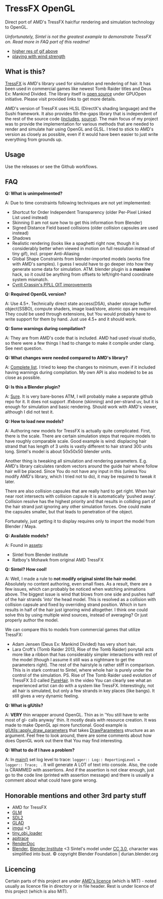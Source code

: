 # TressFX OpenGL

Direct port of AMD's TressFX hair/fur rendering and simulation technology to OpenGL.

*Unfortunately, Sintel is not the greatest example to demonstrate TressFX on. Read more in FAQ part of this readme!*

* [higher res of gif above](https://raw.githubusercontent.com/Scthe/scthe.github.io/tressfx-webm/images/2018-08-09-tressfx-opengl/1_360.webm)
* [playing with wind strength](https://raw.githubusercontent.com/Scthe/scthe.github.io/tressfx-webm/images/2018-08-09-tressfx-opengl/2_wind.webm)

## What is this?

[TressFX](//en.wikipedia.org/wiki/TressFX) is AMD's library used for simulation and rendering of hair. It has been used in commercial games like newest Tomb Raider titles and Deus Ex: Mankind Divided. The library itself is [open source](//github.com/GPUOpen-Effects/TressFX) under GPUOpen initiative. Please visit provided links to get more details.

AMD's version of TressFX uses HLSL (DirectX's shading language) and the Sushi framework. It also provides fill-the-gaps library that is independent of the rest of the source code ([includes](https://github.com/GPUOpen-Effects/TressFX/tree/master/amd_tressfx/inc), [source](https://github.com/GPUOpen-Effects/TressFX/tree/master/amd_tressfx/src)). The main focus of my project was to provide the implementation for various methods that are needed to render and simulate hair using OpenGL and GLSL. I tried to stick to AMD's version as closely as possible, even if it would have been easier to just write everything from grounds up.

## Usage

Use the releases or see the Github workflows.

## FAQ

**Q: What is unimpelmented?**

A: Due to time constraints following techniques are not yet implemented:

* Shortcut for Order Independent Transparency (older Per-Pixel Linked List used instead)
* Skinning (I am not sure how to get this information from Blender)
* Signed Distance Field based collisions (older collision capsules are used instead)
* Shadows
* Realistic rendering (looks like a spaghetti right now, though it is considerably better when viewed in motion on full resolution instead of tiny gif), incl. proper Anti-Aliasing
* Global Shape Constraints from blender-imported models (works fine with AMD's samples). I guess I would have to go deeper into how they generate some data for simulation. ATM. blender plugin is a **massive** hack, so it could be anything from offsets to left/right-hand coordinate system mismatch.
* [Cyrill Crassin's PPLL OIT improvements](http://blog.icare3d.org/2010/07/opengl-40-abuffer-v20-linked-lists-of.html)

**Q: Required OpenGL version?**

A: Use 4.5+. Technically direct state access(DSA), shader storage buffer object(SSBO), compute shaders, image load/store, atomic ops are required. They could be used through extensions, but You would probably have to write support for them by hand. Just use 4.5+ and it should work.

**Q: Some warnings during compilation?**

A: They are from AMD's code that is included. AMD had used visual studio, so there were a few things I had to change to make it compile under clang. See next question.

**Q: What changes were needed compared to AMD's library?**

A: [Complete list](libs/amd_tressfx/src/Readme.md). I tried to keep the changes to minimum, even if it included having warnings during compilation. My own API is also modeled to be as close as possible.

**Q: Is this a Blender plugin?**

A: [Sure](assets/sintel_lite_v2_1/tfx_exporter.py). It is very bare-bones ATM, I will probably make a separate github repo for it. It does not support .tfxbone (skinning) and per-strand uv, but it is enough for simulation and basic rendering. Should work with AMD's viewer, although I did not test it.

**Q: How to load new models?**

A: Authoring new models for TressFX is actually quite complicated. First, there is the scale. There are certain simulation steps that require models to have roughly comparable scale. Good example is wind: displacing hair strand that has length of 3 units is vastly different to hair strand 300 units long. Sintel's model is about 50x50x50 blender units.

Another thing is tweaking all simulation and rendering parameters. E.g. AMD's library calculates random vectors around the guide hair where follow hair will be placed. Since You do not have any input in this (unless You modify AMD's library, which I tried not to do), it may be required to tweak it later.

There are also collision capsules that are really hard to get right. When hair near root intersects with collision capsule it is automatically 'pushed away'. Collision resolve has the highest priority and that results in colliding part of the hair strand just ignoring any other simulation forces. One could make the capsules smaller, but that leads to penetration of the object.

Fortunately, just getting it to display requires only to import the model from Blender / Maya.

**Q: Available models?**

A: Found in [assets](assets):

* Sintel from Blender institute
* Ratboy's Mohawk from original AMD TressFX

**Q: Sintel? How cool!**

A: Well, I made a rule to **not modify original sintel lite hair model**. Absolutely no content authoring, even small fixes. As a result, there are a few issues, which can probably be noticed when watching animations above. The biggest issue is wind that blows from one side and pushes half of the hair strands 'into' the head model. This is resolved as a collision with collision capsule and fixed by overriding strand position. Which in turn results in half of the hair just ignoring wind altogether. I think one could solve this by using multiple wind sources, instead of averaging? Or just properly author the model.

We can compare this to models from commercial games that utilize TressFX:

* Adam Jensen (Deus Ex: Mankind Divided) has very short hair.
* Lara Croft's (Tomb Raider 2013, Rise of the Tomb Raider) ponytail acts more like a ribbon that has considerably simpler interactions with rest of the model (though I assume it still was a nightmare to get the parameters right). The rest of the hairstyle is rather stiff in comparison. This is in stark contrast to Sintel, where whole hair is purely under the control of the simulation.
  PS. Rise of The Tomb Raider used evolution of TressFX 3.0 called [PureHair](https://www.youtube.com/watch?v=wrhSVcZF-1I). In the video You can clearly see what an experienced artist can do with a system like TressFX. Interestingly, not all hair is simulated, but only a few strands in key places (like bangs). It still gives a very dynamic feeling.

**Q: What is glUtils?**

A: **VERY** thin wrapper around OpenGL. Thin as in 'You still have to write most of gl- calls anyway' thin. It mostly deals with resource creation. It was made to make OpenGL api more functional. Good example is [glUtils::apply_draw_parameters](src/gl-utils/draw/apply_parameters.impl.hpp) that takes [DrawParameters](include/gl-utils/draw/parameters.hpp) structure as an argument. Feel free to look around, there are some comments about how does OpenGL work out there that You may find interesting.

**Q: What to do if I have a problem?**

A: In [main()](src/main.cpp) set log level to trace: `logger:: Log:: ReportingLevel = logger:: Trace; ` . It will generate A LOT of text into console. Also, the code is CRAMMED with assertions. And if the assertion is not clear enough, just go to the code line (printed with assertion message) and there is usually a comment about what could have gone wrong.

## Honorable mentions and other 3rd party stuff

* AMD for TressFX
* [GLM](https://glm.g-truc.net/0.9.9/index.html)
* [SDL2](https://www.libsdl.org/download-2.0.php)
* [GLAD](https://github.com/Dav1dde/glad)
* [imgui](https://github.com/ocornut/imgui) <3
* [tiny_obj_loader](https://github.com/syoyo/tinyobjloader)
* [apitrace](http://apitrace.github.io/)
* [RenderDoc](https://renderdoc.org/)
* [Blender](https://www.blender.org/), [Blender Institute](https://www.blender.org/institute/) <3
    Sintel's model under [CC 3.0](https://durian.blender.org/sharing/), character was simplified into bust. © copyright Blender Foundation | durian.blender.org

## Licencing

Certain parts of this project are under [AMD's licence](https://github.com/GPUOpen-Effects/TressFX/blob/master/LICENSE.txt) (which is MIT) - noted usually as licence file in directory or in file header. Rest is under licence of this project (which is also MIT).
